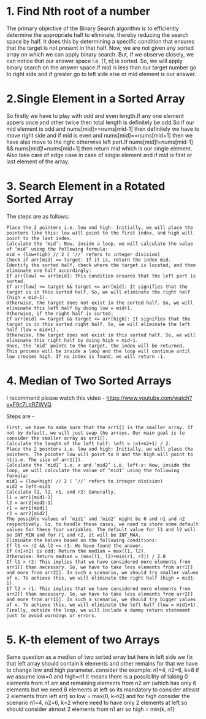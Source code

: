 # 1. Find Nth root of a number
The primary objective of the Binary Search algorithm is to efficiently determine the appropriate half to eliminate, thereby reducing the search space by half. It does this by determining a specific condition that ensures that the target is not present in that half.
Now, we are not given any sorted array on which we can apply binary search. But, if we observe closely, we can notice that our answer space i.e. [1, n] is sorted. So, we will apply binary search on the answer space.If mid is less than our target number go to right side and if greater go to left side else or mid element is our answer.

# 2.Single Element in a Sorted Array
So firstly we have to play with odd and even length.If any one element appers once and other twice then total length is definitely be odd.So if our mid element is odd and nums[mid]==nums[mid-1] then definitely we have to move right side and if mid is even and nums[mid]==nums[mid+1] then we have also move to the right otherwise left part.If nums[mid]!=nums[mid-1] && nums[mid]!=nums[mid+1] then return mid which is our single element. Also take care of edge case in case of single element and if mid is first or last element of the array.

# 3. Search Element in a Rotated Sorted Array
The steps are as follows:

    Place the 2 pointers i.e. low and high: Initially, we will place the pointers like this: low will point to the first index, and high will point to the last index.
    Calculate the ‘mid’: Now, inside a loop, we will calculate the value of ‘mid’ using the following formula:
    mid = (low+high) // 2 ( ‘//’ refers to integer division)
    Check if arr[mid] == target: If it is, return the index mid.
    Identify the sorted half, check where the target is located, and then eliminate one half accordingly:
    If arr[low] <= arr[mid]: This condition ensures that the left part is sorted.
    If arr[low] <= target && target <= arr[mid]: It signifies that the target is in this sorted half. So, we will eliminate the right half (high = mid-1).
    Otherwise, the target does not exist in the sorted half. So, we will eliminate this left half by doing low = mid+1.
    Otherwise, if the right half is sorted:
    If arr[mid] <= target && target <= arr[high]: It signifies that the target is in this sorted right half. So, we will eliminate the left half (low = mid+1).
    Otherwise, the target does not exist in this sorted half. So, we will eliminate this right half by doing high = mid-1.
    Once, the ‘mid’ points to the target, the index will be returned.
    This process will be inside a loop and the loop will continue until low crosses high. If no index is found, we will return -1.
# 4.  Median of Two Sorted Arrays
I recommend please watch this video - https://www.youtube.com/watch?v=F9c7LpRZWVQ

Steps are -

    First, we have to make sure that the arr1[] is the smaller array. If not by default, we will just swap the arrays. Our main goal is to consider the smaller array as arr1[].
    Calculate the length of the left half: left = (n1+n2+1) / 2.
    Place the 2 pointers i.e. low and high: Initially, we will place the pointers. The pointer low will point to 0 and the high will point to n1(i.e. The size of arr1[]).
    Calculate the ‘mid1’ i.e. x and ‘mid2’ i.e. left-x: Now, inside the loop, we will calculate the value of ‘mid1’ using the following formula:
    mid1 = (low+high) // 2 ( ‘//’ refers to integer division)
    mid2 = left-mid1
    Calculate l1, l2, r1, and r2: Generally,
    l1 = arr1[mid1-1]
    l2 = arr2[mid2-1]
    r1 = arr1[mid1]
    r2 = arr2[mid2]
    The possible values of ‘mid1’ and ‘mid2’ might be 0 and n1 and n2 respectively. So, to handle these cases, we need to store some default values for these four variables. The default value for l1 and l2 will be INT_MIN and for r1 and r2, it will be INT_MAX.
    Eliminate the halves based on the following conditions:
    If l1 <= r2 && l2 <= r1: We have found the answer.
    If (n1+n2) is odd: Return the median = max(l1, l2).
    Otherwise: Return median = (max(l1, l2)+min(r1, r2)) / 2.0
    If l1 > r2: This implies that we have considered more elements from arr1[] than necessary. So, we have to take less elements from arr1[] and more from arr2[]. In such a scenario, we should try smaller values of x. To achieve this, we will eliminate the right half (high = mid1-1).
    If l2 > r1: This implies that we have considered more elements from arr2[] than necessary. So, we have to take less elements from arr2[] and more from arr1[]. In such a scenario, we should try bigger values of x. To achieve this, we will eliminate the left half (low = mid1+1).
    Finally, outside the loop, we will include a dummy return statement just to avoid warnings or errors.

# 5. K-th element of two Arrays
Same question as a median of two sorted array but here in left side we fix that left array should contain k elements and other remains for that we have to change low and high parameter.
consider the example: n1=4, n2=6, k=8
if we assume low=0 and high=n1
it means there is a possibility of taking 0 elements from n1 arr and remaining elements from n2 arr (which has only 6 elements but we need 8 elements at left so its mandatory to consider atleast 2 elements from left arr)  so low = max(0, k-n2)
and for high consider the scenario n1=4, n2=6, k=2 where need to have only 2 elements at left so should consider atmost 2 elements from n1 arr so high = min(k, n1)
